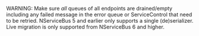 
WARNING: Make sure *all* queues of all endpoints are drained/empty including any failed message in the error queue or ServiceControl that need to be retried. NServiceBus 5 and earlier only supports a single (de)serializer. Live migration is only supported from NServiceBus 6 and higher.
